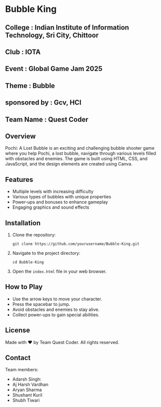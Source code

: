 # Bubble King

## College : Indian Institute of Information Technology, Sri City, Chittoor
## Club : IOTA 
## Event : Global Game Jam 2025
## Theme : Bubble
## sponsored by : Gcv, HCI 
## Team Name : Quest Coder

## Overview
Pochi: A Lost Bubble is an exciting and challenging bubble shooter game where you help Pochi, a lost bubble, navigate through various levels filled with obstacles and enemies. The game is built using HTML, CSS, and JavaScript, and the design elements are created using Canva.

## Features
- Multiple levels with increasing difficulty
- Various types of bubbles with unique properties
- Power-ups and bonuses to enhance gameplay
- Engaging graphics and sound effects

## Installation
1. Clone the repository:
    ```
    git clone https://github.com/yourusername/Bubble-King.git
    ```
2. Navigate to the project directory:
    ```
    cd Bubble-King
    ```
3. Open the `index.html` file in your web browser.

## How to Play
- Use the arrow keys to move your character.
- Press the spacebar to jump.
- Avoid obstacles and enemies to stay alive.
- Collect power-ups to gain special abilities.

## License
Made with ❤️ by Team Quest Coder. All rights reserved.


## Contact
Team members:
- Adarsh Singh:
- Aj Harsh Vardhan
- Aryan Sharma
- Shushant Kuril
- Shubh Tiwari
